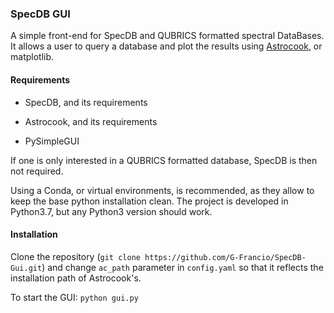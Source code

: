 ### SpecDB GUI

A simple front-end for SpecDB and QUBRICS formatted spectral DataBases. It allows a user to query a database and plot the results using [Astrocook](https://das-oats.github.io/astrocook/), or matplotlib.

#### Requirements

- SpecDB, and its requirements

- Astrocook, and its requirements

- PySimpleGUI

If one is only interested in a QUBRICS formatted database, SpecDB is then not required.

Using a Conda, or virtual environments, is recommended, as they allow to keep the base python installation clean. The project is developed in Python3.7, but any Python3 version should work.

#### Installation

Clone the repository (`git clone https://github.com/G-Francio/SpecDB-Gui.git`) and change `ac_path` parameter in `config.yaml` so that it reflects the installation path of Astrocook's.

To start the GUI: `python gui.py`